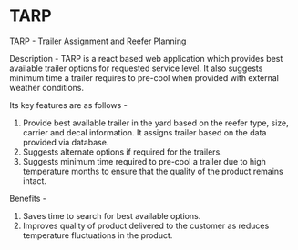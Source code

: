 # TARP
TARP - Trailer Assignment and Reefer Planning 

Description - TARP is a react based web application which provides best available trailer options for requested service level. It also suggests minimum time a trailer requires to pre-cool when provided with external weather conditions.

Its key features are as follows - 

1. Provide best available trailer in the yard based on the reefer type, size, carrier and decal information. It assigns trailer based on the data provided via database.
2. Suggests alternate options if required for the trailers.
3. Suggests minimum time required to pre-cool a trailer due to high temperature months to ensure that the quality of the product remains intact.

Benefits - 

1. Saves time to search for best available options.
2. Improves quality of product delivered to the customer as reduces temperature fluctuations in the product. 
